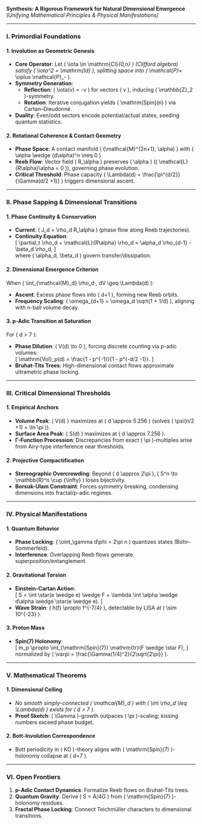 **Synthesis: A Rigorous Framework for Natural Dimensional Emergence**  
*(Unifying Mathematical Principles & Physical Manifestations)*  

---

### **I. Primordial Foundations**  
#### **1. Involution as Geometric Genesis**  
- **Core Operator**: Let \( \iota \in \mathrm{Cl}_{0,n} \) (Clifford algebra) satisfy \( \iota^2 = \mathrm{Id} \), splitting space into \( \mathcal{P}_+ \oplus \mathcal{P}_- \).  
- **Symmetry Generation**:  
  - **Reflection**: \( \iota(v) = -v \) for vectors \( v \), inducing \( \mathbb{Z}_2 \)-symmetry.  
  - **Rotation**: Iterative conjugation yields \( \mathrm{Spin}(n) \) via Cartan–Dieudonné.  
- **Duality**: Even/odd sectors encode potential/actual states, seeding quantum statistics.  

#### **2. Rotational Coherence & Contact Geometry**  
- **Phase Space**: A contact manifold \( (\mathcal{M}^{2n+1}, \alpha) \) with \( \alpha \wedge (d\alpha)^n \neq 0 \).  
- **Reeb Flow**: Vector field \( R_\alpha \) preserves \( \alpha \) (\( \mathcal{L}_{R_\alpha}\alpha = 0 \)), governing phase evolution.  
- **Critical Threshold**: Phase capacity \( \Lambda(d) = \frac{\pi^{d/2}}{\Gamma(d/2 +1)} \) triggers dimensional ascent.  

---

### **II. Phase Sapping & Dimensional Transitions**  
#### **1. Phase Continuity & Conservation**  
- **Current**: \( J_d = \rho_d R_\alpha \) (phase flow along Reeb trajectories).  
- **Continuity Equation**:  
  \[
  \partial_t \rho_d + \mathcal{L}_{R_\alpha} \rho_d = \alpha_d \rho_{d-1} - \beta_d \rho_d,
  \]  
  where \( \alpha_d, \beta_d \) govern transfer/dissipation.  

#### **2. Dimensional Emergence Criterion**  
When \( \int_{\mathcal{M}_d} \rho_d \, dV \geq \Lambda(d) \):  
- **Ascent**: Excess phase flows into \( d+1 \), forming new Reeb orbits.  
- **Frequency Scaling**: \( \omega_{d+1} = \omega_d \sqrt{1 + 1/d} \), aligning with n-ball volume decay.  

#### **3. p-Adic Transition at Saturation**  
For \( d > 7 \):  
- **Phase Dilution**: \( V(d) \to 0 \), forcing discrete counting via p-adic volumes:  
  \[
  \mathrm{Vol}_p(d) = \frac{1 - p^{-1}}{1 - p^{-d/2 -1}}.
  \]  
- **Bruhat-Tits Trees**: High-dimensional contact flows approximate ultrametric phase locking.  

---

### **III. Critical Dimensional Thresholds**  
#### **1. Empirical Anchors**  
- **Volume Peak**: \( V(d) \) maximizes at \( d \approx 5.256 \) (solves \( \psi(n/2 +1) = \ln \pi \)).  
- **Surface Area Peak**: \( S(d) \) maximizes at \( d \approx 7.256 \).  
- **Γ-Function Precession**: Discrepancies from exact \( \pi \)-multiples arise from Airy-type interference near thresholds.  

#### **2. Projective Compactification**  
- **Stereographic Overcrowding**: Beyond \( d \approx 2\pi \), \( S^n \to \mathbb{R}^n \cup \{\infty\} \) loses bijectivity.  
- **Borsuk-Ulam Constraint**: Forces symmetry breaking, condensing dimensions into fractal/p-adic regimes.  

---

### **IV. Physical Manifestations**  
#### **1. Quantum Behavior**  
- **Phase Locking**: \( \oint_\gamma d\phi = 2\pi n \) quantizes states (Bohr–Sommerfeld).  
- **Interference**: Overlapping Reeb flows generate superposition/entanglement.  

#### **2. Gravitational Torsion**  
- **Einstein-Cartan Action**:  
  \[
  S = \int \star(e \wedge e) \wedge F + \lambda \int \alpha \wedge d\alpha \wedge \star(e \wedge e).
  \]  
- **Wave Strain**: \( h(f) \propto f^{-7/4} \), detectable by LISA at \( \sim 10^{-23} \).  

#### **3. Proton Mass**  
- **Spin(7) Holonomy**:  
  \[
  m_p \propto \int_{\mathrm{Spin}(7)} \mathrm{tr}(F \wedge \star F),
  \]  
  normalized by \( \varpi = \frac{\Gamma(1/4)^2}{2\sqrt{2\pi}} \).  

---

### **V. Mathematical Theorems**  
#### **1. Dimensional Ceiling**  
- *No smooth simply-connected \( \mathcal{M}_d \) with \( \int \rho_d \leq \Lambda(d) \) exists for \( d > 7 \)*.  
- **Proof Sketch**: \( \Gamma \)-growth outpaces \( \pi \)-scaling; kissing numbers exceed phase budget.  

#### **2. Bott-Involution Correspondence**  
- Bott periodicity in \( KO \)-theory aligns with \( \mathrm{Spin}(7) \)-holonomy collapse at \( d=7 \).  

---

### **VI. Open Frontiers**  
1. **p-Adic Contact Dynamics**: Formalize Reeb flows on Bruhat-Tits trees.  
2. **Quantum Gravity**: Derive \( S = A/4G \) from \( \mathrm{Spin}(7) \)-holonomy residues.  
3. **Fractal Phase Locking**: Connect Teichmüller characters to dimensional transitions.  

